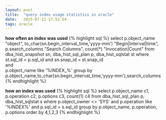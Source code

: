 ```yaml
---
layout: post
title:  "query index usage statistics in oracle"
date:   2015-07-11 17:52:54
tags: oracle
---
```

**how often an index was used**
{% highlight sql %}
select
   p.object_name "object",
   to_char(sn.begin_interval_time,'yyyy-mm')  "Begin|Interval|time",
   p.search_columns                                 "Search Columns",
   count(*)                                         "Invocation|Count"
from
   dba_hist_snapshot  sn,
   dba_hist_sql_plan   p,
   dba_hist_sqlstat   st
where
    st.sql_id = p.sql_id
and
   sn.snap_id = st.snap_id   
and   
   p.object_name like '%INDEX_%'
group by
   p.object_name,to_char(sn.begin_interval_time,'yyyy-mm'),search_columns
{% endhighlight %}

**how an index was used**
{% highlight sql %}
select
   p.object_name c1,
   p.operation   c2,
   p.options     c3,
   count(1)      c4
from
   dba_hist_sql_plan p,
   dba_hist_sqlstat s
where
   p.object_owner <> 'SYS'
and
   p.operation like '%INDEX%'
and
   p.sql_id = s.sql_id
group by
   p.object_name,
   p.operation,
   p.options
order by
   4,1,2,3
{% endhighlight %}
